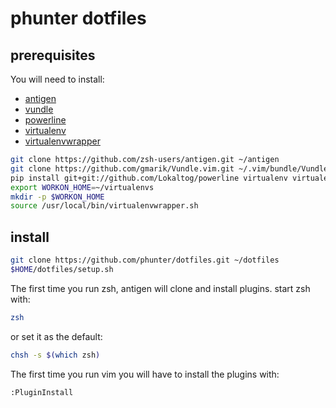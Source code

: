 # phunter dotfiles

## prerequisites

You will need to install:
* [antigen](https://github.com/zsh-users/antigen)
* [vundle](https://github.com/gmarik/Vundle.vim)
* [powerline](https://github.com/Lokaltog/powerline)
* [virtualenv](http://virtualenv.readthedocs.org/en/latest/)
* [virtualenvwrapper](http://virtualenvwrapper.readthedocs.org/en/latest/)
```sh
git clone https://github.com/zsh-users/antigen.git ~/antigen
git clone https://github.com/gmarik/Vundle.vim.git ~/.vim/bundle/Vundle.vim
pip install git+git://github.com/Lokaltog/powerline virtualenv virtualenvwrapper
export WORKON_HOME=~/virtualenvs
mkdir -p $WORKON_HOME
source /usr/local/bin/virtualenvwrapper.sh
```

## install
```sh
git clone https://github.com/phunter/dotfiles.git ~/dotfiles
$HOME/dotfiles/setup.sh
```

The first time you run zsh, antigen will clone and install plugins. start zsh with:
```sh
zsh
```

or set it as the default:
```sh
chsh -s $(which zsh)
```

The first time you run vim you will have to install the plugins with:
```sh
:PluginInstall
```

